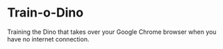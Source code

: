 # Train-o-Dino
Training the Dino that takes over your Google Chrome browser when you have no internet connection.
